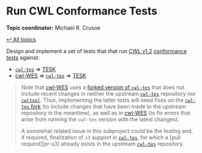 # Run CWL Conformance Tests

**Topic coordinator:** Michael R. Crusoe

[&#8629; All topics][topics-overview]

Design and implement a set of tests that that run [CWL v1.2][cwl-1.2]
[conformance tests][cwl-conformance-tests] against:

* [`cwl-tes`][cwl-tes] => [TESK][tesk]
* [cwl-WES][cwl-wes] => [`cwl-tes`][cwl-tes] => [TESK][tesk]

> Note that [cwl-WES][cwl-wes-req] uses a [forked version of
> `cwl-tes`][cwl-tes-fork] that does not include recent changes in neither the
> upstream [`cwl-tes`][cwl-tes] repository nor [`cwltool`][cwltool]. Thus,
> implementing the latter tests will need fixes on the [`cwl-tes`
> fork][cwl-tes-fork] (to include changes that have been made to the upstream
> repository in the meantime), as well as in [cwl-WES] (to fix errors that
> arise from running the `cwl-tes` version with the latest changes).
>  
> A somewhat related issue in this subproject could be the testing and, if
> required, finalization of `s3` support in [`cwl-tes`][cwl-tes], for which
> a [pull request][pr-s3] already exists in the upstream [`cwl-tes`][cwl-tes]
> repository.

[cwl-1.2]: <https://github.com/common-workflow-language/cwl-v1.2/>
[cwl-conformance-tests]: <https://github.com/common-workflow-language/cwl-v1.2/blob/main/CONFORMANCE_TESTS.md>
[cwl-tes]: <https://github.com/ohsu-comp-bio/cwl-tes>
[cwl-tes-fork]: <https://github.com/uniqueg/cwl-tes>
[cwltool]: <https://github.com/common-workflow-language/cwltool>
[cwl-wes]: <https://github.com/elixir-cloud-aai/cwl-WES>
[cwl-wes-req]: <https://github.com/elixir-cloud-aai/cwl-WES/blob/749b9886e8ae83cafe7189705b8978af6b8709f7/requirements.txt#L6>
[s3-pr]: <https://github.com/ohsu-comp-bio/cwl-tes/pull/38>
[tesk]: <https://github.com/EMBL-EBI-TSI/TESK>
[topics-overview]: ../README.md#topics
